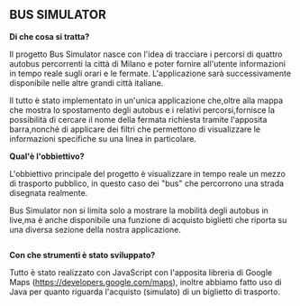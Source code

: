 BUS SIMULATOR
-----------


**Di che cosa si tratta?**

Il progetto Bus Simulator nasce con l'idea di tracciare i percorsi di quattro autobus
percorrenti la città di Milano e poter fornire all'utente informazioni in tempo reale 
sugli orari e le fermate. L'applicazione sarà successivamente disponibile nelle altre grandi città italiane.

Il tutto è stato implementato in un'unica applicazione che,oltre alla mappa che mostra lo
spostamento degli autobus e i relativi percorsi,fornisce la possibilità di cercare il nome della
fermata richiesta tramite l'apposita barra,nonché di applicare dei filtri che permettono di visualizzare
le informazioni specifiche su una linea in particolare.


**Qual'è l'obbiettivo?**

L'obbiettivo principale del progetto è visualizzare in tempo reale un mezzo di trasporto pubblico, in questo caso dei "bus" che percorrono una strada disegnata realmente.

Bus Simulator non si limita solo a mostrare la mobilità degli autobus in live,ma
è anche disponibile una funzione di acquisto biglietti che riporta su una diversa 
sezione della nostra applicazione.


![]()


**Con che strumenti è stato sviluppato?**

Tutto è stato realizzato con JavaScript con l'apposita libreria di Google Maps (https://developers.google.com/maps), inoltre abbiamo fatto uso di Java per quanto riguarda l'acquisto (simulato) di un biglietto di trasporto. 

